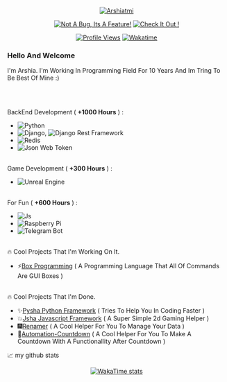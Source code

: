 <div align="center">

  [![Arshiatmi](https://readme-typing-svg.herokuapp.com?color=%231A86CA&size=22&center=true&vCenter=true&lines=Wish+The+Best+For+You+%3A%29)](https://git.io/typing-svg)
  
  [![Not A Bug, Its A Feature!](https://forthebadge.com/images/badges/not-a-bug-a-feature.svg)](https://forthebadge.com)
  [![Check It Out !](https://forthebadge.com/images/badges/check-it-out.svg)](https://forthebadge.com)

  [![Profile Views](https://komarev.com/ghpvc/?username=Arshiatmi&style=for-the-badge&color=blueviolet)](https://github.com/Arshiatmi)
  [![Wakatime](https://wakatime.com/badge/user/e24a73a3-48e3-402d-9c79-a223264e7a45.svg)](https://wakatime.com/@e24a73a3-48e3-402d-9c79-a223264e7a45)

</div>


### Hello And Welcome

I'm Arshia. I'm Working In Programming Field For 10 Years And Im Tring To Be Best Of Mine :)

<br>
<br>


BackEnd Development ( **+1000 Hours** ) : <br>
- ![Python](https://img.shields.io/badge/python-3670A0?style=for-the-badge&logo=python&logoColor=ffdd54)
- ![Django](https://img.shields.io/badge/Django-0c4b33?style=for-the-badge&logo=django&logoColor=white), ![Django Rest Framework](https://img.shields.io/badge/django--rest--framework-blue?style=for-the-badge&logo=django&logoColor=white)
- ![Redis](https://img.shields.io/badge/Redis-DC382D?style=for-the-badge&logo=redis&logoColor=white)
- ![Json Web Token](https://img.shields.io/badge/JWT-000000?style=for-the-badge&logo=JSON%20web%20tokens)
<br><br>

Game Development ( **+300 Hours** ) :<br>
- ![Unreal Engine](https://img.shields.io/badge/Unreal%20Engine%205-323330?style=for-the-badge&logo=unrealengine)
<br><br>

For Fun ( **+600 Hours** ) :<br>
- ![Js](https://img.shields.io/badge/JavaScript-323330?style=for-the-badge&logo=javascript&logoColor=F7DF1E)
- ![Raspberry Pi](https://img.shields.io/badge/-RaspberryPi-C51A4A?style=for-the-badge&logo=Raspberry-Pi)
- ![Telegram Bot](https://img.shields.io/badge/Telegram%20Bot-blue?style=for-the-badge&logo=telegram&logoColor=white)
<br><br>


🔥 Cool Projects That I'm Working On It.

- ⚡[Box Programming](https://github.com/Arshiatmi/Box-Programming) ( A Programming Language That All Of Commands Are GUI Boxes )

<br>
🔥 Cool Projects That I'm Done.

- ✨[Pysha Python Framework](https://github.com/Arshiatmi/Pysha) ( Tries To Help You In Coding Faster )
- 💥[Jsha Javascript Framework](https://github.com/Arshiatmi/jsha) ( A Super Simple 2d Gaming Helper )
- 🎆[Renamer](https://github.com/Arshiatmi/Renamer) ( A Cool Helper For You To Manage Your Data )
- 🎉[Automation-Countdown](https://github.com/Arshiatmi/Automation-Countdown) ( A Cool Helper For You To Make A Countdown With A Functionallity After Countdown )

📈 my github stats


<div align="center">

[![WakaTime stats](https://github-readme-stats.vercel.app/api/wakatime?username=Arshiatmi\&layout=compact\&theme=monokai)](https://github-readme-stats.vercel.app/api/wakatime?username=Arshiatmi)

</div>
